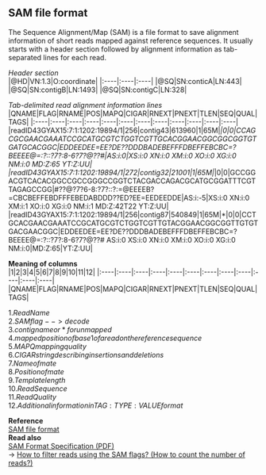 ## SAM file format
The Sequence Alignment/Map (SAM) is a file format to save alignment information of short reads mapped against reference sequences. It usually starts with a header section followed by alignment information as tab-separated lines for each read.<br>

_Header section_<br>
|@HD|VN:1.3|O:coordinate|
|:----|:----|:----|
|@SQ|SN:conticA|LN:443|
|@SQ|SN:contigB|LN:1493|
|@SQ|SN:contigC|LN:328|

_Tab-delimited read alignment information lines_
|QNAME|FLAG|RNAME|POS|MAPQ|CIGAR|RNEXT|PNEXT|TLEN|SEQ|QUAL|TAGS|
|:----|:----|:----|:----|:----|:----|:----|:----|:----|:----|:----|:----|
|readID43GYAX15:7:1:1202:19894/1|256|contig43|613960|1|65M|*|0|0|CCAGCGCGAACGAAATCCGCATGCGTCTGGTCGTTGCACGGAACGGCGGCGGTGTGATGCACGGC|EDDEEDEE=EE?DE??DDDBADEBEFFFDBEFFEBCBC=?BEEEE@=:?::?7?:8-6?7?@??#|AS:i:0|XS:i:0  XN:i:0  XM:i:0  XO:i:0  XG:i:0  NM:i:0  MD:Z:65  YT:Z:UU|
|readID43GYAX15:7:1:1202:19894/1|272|contig32|21001|1|65M|*|0|0|GCCGGACGTCACACGGCCGCCGGGCCGGTCTACGACCAGACGCATGCGGATTTCGTTAGAGCCGG|#??@?7?6-8:?7?::?:=@EEEEB?=CBCBEFFEBDFFFEBEDABDDD??ED?EE=EEDEEDDE|AS:i:-5|XS:i:0   XN:i:0  XM:i:1   XO:i:0   XG:i:0   NM:i:1   MD:Z:42T22   YT:Z:UU|
|readID43GYAX15:7:1:1202:19894/1|256|contig87|540849|1|65M|*|0|0|CCTGCACGAACGAAATCCGCATGCGTCTGGTCGTTGTACGGAACGGCGGTTGTGTGACGAACGGC|EDDEEDEE=EE?DE??DDDBADEBEFFFDBEFFEBCBC=?BEEEE@=:?::?7?:8-6?7?@??# AS:i:0  XS:i:0 XN:i:0  XM:i:0 XO:i:0  XG:i:0  NM:i:0|MD:Z:65|YT:Z:UU|

__Meaning of columns__<br>
|1|2|3|4|5|6|7|8|9|10|11|12|
|:----|:----|:----|:----|:----|:----|:----|:----|:----|:----|:----|:----|
|QNAME|FLAG|RNAME|POS|MAPQ|CIGAR|RNEXT|PNEXT|TLEN|SEQ|QUAL|TAGS|

$1. Read Name$<br>
$2. SAM flag --> decode$<br>
$3. contig name or * for unmapped$<br>
$4. mapped position of base 1 of a read on the reference sequence$<br>
$5. MAPQ mapping quality$<br>
$6. CIGAR string describing insertions and deletions$<br>
$7. Name of mate$<br>
$8. Position of mate$<br>
$9. Template length$<br>
$10. Read Sequence$<br>
$11. Read Quality$<br>
$12. Additional information in TAG:TYPE:VALUE format$<br>

__Reference__<br>
[SAM file format](https://www.metagenomics.wiki/tools/samtools/bam-sam-file-format)<br>
__Read also__ <br>
[SAM Format Specification (PDF)](http://samtools.github.io/hts-specs/SAMv1.pdf) <br>
→ [How to filter reads using the SAM flags? (How to count the number of reads?)](https://www.metagenomics.wiki/tools/samtools/number-of-reads-in-bam-file) <br>
